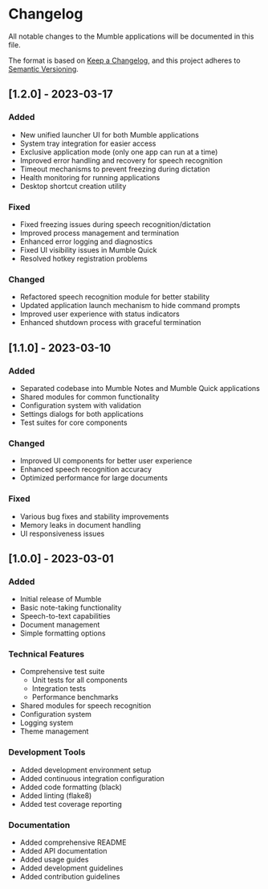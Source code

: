 # Changelog

All notable changes to the Mumble applications will be documented in this file.

The format is based on [Keep a Changelog](https://keepachangelog.com/en/1.0.0/),
and this project adheres to [Semantic Versioning](https://semver.org/spec/v2.0.0.html).

## [1.2.0] - 2023-03-17

### Added
- New unified launcher UI for both Mumble applications
- System tray integration for easier access
- Exclusive application mode (only one app can run at a time)
- Improved error handling and recovery for speech recognition
- Timeout mechanisms to prevent freezing during dictation
- Health monitoring for running applications
- Desktop shortcut creation utility

### Fixed
- Fixed freezing issues during speech recognition/dictation
- Improved process management and termination
- Enhanced error logging and diagnostics
- Fixed UI visibility issues in Mumble Quick
- Resolved hotkey registration problems

### Changed
- Refactored speech recognition module for better stability
- Updated application launch mechanism to hide command prompts
- Improved user experience with status indicators
- Enhanced shutdown process with graceful termination

## [1.1.0] - 2023-03-10

### Added
- Separated codebase into Mumble Notes and Mumble Quick applications
- Shared modules for common functionality
- Configuration system with validation
- Settings dialogs for both applications
- Test suites for core components

### Changed
- Improved UI components for better user experience
- Enhanced speech recognition accuracy
- Optimized performance for large documents

### Fixed
- Various bug fixes and stability improvements
- Memory leaks in document handling
- UI responsiveness issues

## [1.0.0] - 2023-03-01

### Added
- Initial release of Mumble
- Basic note-taking functionality
- Speech-to-text capabilities
- Document management
- Simple formatting options

### Technical Features
- Comprehensive test suite
  - Unit tests for all components
  - Integration tests
  - Performance benchmarks
- Shared modules for speech recognition
- Configuration system
- Logging system
- Theme management

### Development Tools
- Added development environment setup
- Added continuous integration configuration
- Added code formatting (black)
- Added linting (flake8)
- Added test coverage reporting

### Documentation
- Added comprehensive README
- Added API documentation
- Added usage guides
- Added development guidelines
- Added contribution guidelines 